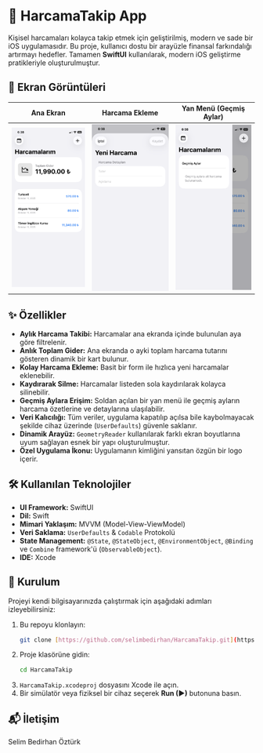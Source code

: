 # 💸 HarcamaTakip App

Kişisel harcamaları kolayca takip etmek için geliştirilmiş, modern ve sade bir iOS uygulamasıdır. Bu proje, kullanıcı dostu bir arayüzle finansal farkındalığı artırmayı hedefler. Tamamen **SwiftUI** kullanılarak, modern iOS geliştirme pratikleriyle oluşturulmuştur.

## 📱 Ekran Görüntüleri

| Ana Ekran | Harcama Ekleme | Yan Menü (Geçmiş Aylar) |
|:---:|:---:|:---:|
| <img src="https://raw.githubusercontent.com/selimbedirhan/HarcamaTakip/main/anaekran.PNG" width="200"> | <img src="https://raw.githubusercontent.com/selimbedirhan/HarcamaTakip/main/harcama_ekleme.PNG" width="200"> | <img src="https://raw.githubusercontent.com/selimbedirhan/HarcamaTakip/main/yan_menu.PNG" width="200"> |

## ✨ Özellikler

- **Aylık Harcama Takibi:** Harcamalar ana ekranda içinde bulunulan aya göre filtrelenir.
- **Anlık Toplam Gider:** Ana ekranda o ayki toplam harcama tutarını gösteren dinamik bir kart bulunur.
- **Kolay Harcama Ekleme:** Basit bir form ile hızlıca yeni harcamalar eklenebilir.
- **Kaydırarak Silme:** Harcamalar listeden sola kaydırılarak kolayca silinebilir.
- **Geçmiş Aylara Erişim:** Soldan açılan bir yan menü ile geçmiş ayların harcama özetlerine ve detaylarına ulaşılabilir.
- **Veri Kalıcılığı:** Tüm veriler, uygulama kapatılıp açılsa bile kaybolmayacak şekilde cihaz üzerinde (`UserDefaults`) güvenle saklanır.
- **Dinamik Arayüz:** `GeometryReader` kullanılarak farklı ekran boyutlarına uyum sağlayan esnek bir yapı oluşturulmuştur.
- **Özel Uygulama İkonu:** Uygulamanın kimliğini yansıtan özgün bir logo içerir.

## 🛠️ Kullanılan Teknolojiler

- **UI Framework:** SwiftUI
- **Dil:** Swift
- **Mimari Yaklaşım:** MVVM (Model-View-ViewModel)
- **Veri Saklama:** `UserDefaults` & `Codable` Protokolü
- **State Management:** `@State`, `@StateObject`, `@EnvironmentObject`, `@Binding` ve `Combine` framework'ü (`ObservableObject`).
- **IDE:** Xcode

## 🚀 Kurulum

Projeyi kendi bilgisayarınızda çalıştırmak için aşağıdaki adımları izleyebilirsiniz:

1.  Bu repoyu klonlayın:
    ```bash
    git clone [https://github.com/selimbedirhan/HarcamaTakip.git](https://github.com/selimbedirhan/HarcamaTakip.git)
    ```
2.  Proje klasörüne gidin:
    ```bash
    cd HarcamaTakip
    ```
3.  `HarcamaTakip.xcodeproj` dosyasını Xcode ile açın.
4.  Bir simülatör veya fiziksel bir cihaz seçerek **Run (▶)** butonuna basın.

## 📬 İletişim

Selim Bedirhan Öztürk
